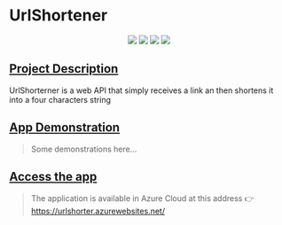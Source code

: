 # UrlShortener

<p align="center">
  <img src="https://img.shields.io/static/v1?label=&message=asp.net%20minimal%20api&color=blue&style=for-the-badge&logo=dotnet"/>
  <img src="http://img.shields.io/static/v1?label=dotnet&message=7.0&color=orange&style=for-the-badge&logo=dotnet"/>
  <img src="http://img.shields.io/static/v1?label=orm&message=entity%20framework&color=purple&style=for-the-badge"/>
 <img src="http://img.shields.io/static/v1?label=STATUS&message=in%20progress&color=yellow&style=for-the-badge"/>
</p>

## [Project Description](#project-description)
 UrlShorterner is a web API that simply receives a link an then shortens it into a four characters string

## [App Demonstration](#app-demonstration)
> Some demonstrations here... 

## [Access the app](#access-the-app)
> The application is available in Azure Cloud at this address :point_right: https://urlshorter.azurewebsites.net/
